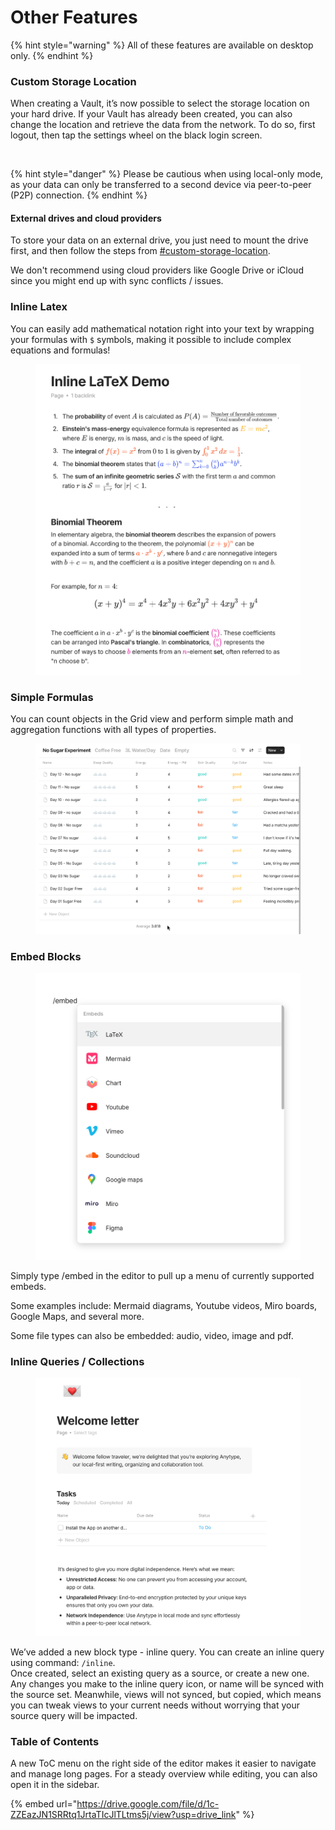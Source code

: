 # Other Features

{% hint style="warning" %}
All of these features are available on desktop only.
{% endhint %}

### Custom Storage Location

When creating a Vault, it’s now possible to select the storage location on your hard drive. If your Vault has already been created, you can also change the location and retrieve the data from the network. To do so, first logout, then tap the settings wheel on the black login screen.

<figure><img src="../../.gitbook/assets/Custome Storage Location.gif" alt="" width="563"><figcaption></figcaption></figure>

{% hint style="danger" %}
Please be cautious when using local-only mode, as your data can only be transferred to a second device via peer-to-peer (P2P) connection.
{% endhint %}

#### External drives and cloud providers

To store your data on an external drive, you just need to mount the drive first, and then follow the steps from [#custom-storage-location](other-features.md#custom-storage-location "mention").

We don't recommend using cloud providers like Google Drive or iCloud since you might end up with sync conflicts / issues.

### Inline Latex

You can easily add mathematical notation right into your text by wrapping your formulas with `$` symbols, making it possible to include complex equations and formulas!

<figure><img src="../../.gitbook/assets/image (92).png" alt=""><figcaption></figcaption></figure>

### Simple Formulas&#x20;

You can count objects in the Grid view and perform simple math and aggregation functions with all types of properties.

<figure><img src="../../.gitbook/assets/image (2) (1) (1) (1) (1).png" alt="" width="563"><figcaption></figcaption></figure>

### Embed Blocks

<figure><img src="../../.gitbook/assets/image (12) (1).png" alt="" width="563"><figcaption></figcaption></figure>

Simply type /embed in the editor to pull up a menu of currently supported embeds.

Some examples include: Mermaid diagrams, Youtube videos, Miro boards, Google Maps, and several more.

Some file types can also be embedded: audio, video, image and pdf.

### Inline Queries / Collections

<figure><img src="../../.gitbook/assets/image (107).png" alt="" width="563"><figcaption></figcaption></figure>

We’ve added a new block type - inline query. You can create an inline query using command: `/inline`.\
Once created, select an existing query as a source, or create a new one. Any changes you make to the inline query icon, or name will be synced with the source set. Meanwhile, views will not synced, but copied, which means you can tweak views to your current needs without worrying that your source query will be impacted.

### Table of Contents

A new ToC menu on the right side of the editor makes it easier to navigate and manage long pages. For a steady overview while editing, you can also open it in the sidebar.

{% embed url="https://drive.google.com/file/d/1c-ZZEazJN1SRRtq1JrtaTIcJlTLtms5j/view?usp=drive_link" %}
